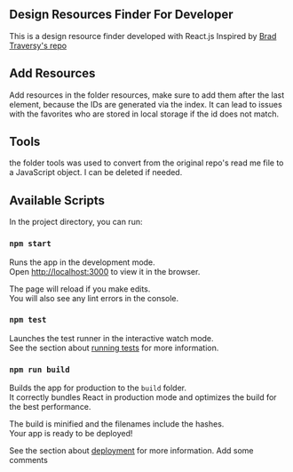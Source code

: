 ## Design Resources Finder For Developer

This is a design resource finder developed with React.js
Inspired by [Brad Traversy's repo](https://github.com/bradtraversy/design-resources-for-developers)

## Add Resources

Add resources in the folder resources, make sure to add them after the last element, because the IDs are generated via the index.
It can lead to issues with the favorites who are stored in local storage if the id does not match.

## Tools

the folder tools was used to convert from the original repo's read me file to a JavaScript object. I can be deleted if needed.

## Available Scripts

In the project directory, you can run:

### `npm start`

Runs the app in the development mode.<br />
Open [http://localhost:3000](http://localhost:3000) to view it in the browser.

The page will reload if you make edits.<br />
You will also see any lint errors in the console.

### `npm test`

Launches the test runner in the interactive watch mode.<br />
See the section about [running tests](https://facebook.github.io/create-react-app/docs/running-tests) for more information.

### `npm run build`

Builds the app for production to the `build` folder.<br />
It correctly bundles React in production mode and optimizes the build for the best performance.

The build is minified and the filenames include the hashes.<br />
Your app is ready to be deployed!

See the section about [deployment](https://facebook.github.io/create-react-app/docs/deployment) for more information.
Add some comments
